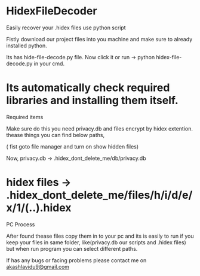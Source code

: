 # HidexFileDecoder
Easily recover your .hidex files use python script

Fistly download our project files into you machine and make sure to already installed python.

Its has hide-file-decode.py file. Now click it or run -> python hidex-file-decode.py in your cmd.

Its automatically check required libraries and installing them itself. 
======================================================================
Required items

Make sure do this you need privacy.db and files encrypt by hidex extention. thease things you can find below paths,

( fist goto file manager and turn on show hidden files)

Now, privacy.db -> .hidex_dont_delete_me/db/privacy.db

hidex files -> .hidex_dont_delete_me/files/h/i/d/e/x/1/(..).hidex
======================================================================    
PC Process 
               
After found thease files copy them in to your pc and its is easily to run if you keep your files in same folder, like(privacy.db our scripts and .hidex files) but when run program you can select different paths.

If has any bugs or facing problems please contact me on akashlavidu9@gmail.com
